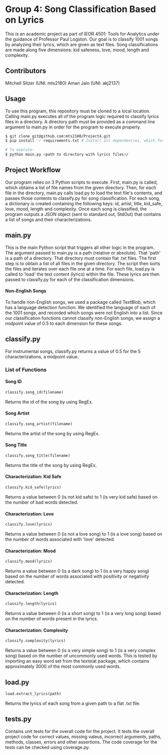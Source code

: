 # Group 4: Song Classification Based on Lyrics

This is an academic project as part of IEOR 4501: Tools for Analytics under the guidance of Professor Paul Logston. Our goal is to classify 1001 songs by analyzing their lyrics, which are given as text files. Song classifications are made along five dimensions: kid safeness, love, mood, length and complexity.

## Contributors

Mitchell Sitzer (UNI: mts2180)
Aman Jain (UNI: akj2137)

## Usage

To use this program, this repository must be cloned to a local location. Calling main.py executes all of the program logic required to classify lyrics files in a directory. A directory path must be provided as a command line argument to main.py in order for the program to execute properly.

```bash
$ git clone git@github.com:mts2180/Project4.git
$ pip install -r requirements.txt # Install all dependencies, which for this project, is only the textstat package

# To execute:
$ python main.py <path to directory with lyrics files>/
```

## Project Workflow

Our program relies on 3 Python scripts to execute. First, main.py is called, which obtains a list of file names from the given directory. Then, for each file in the directory, main.py calls load.py to load the text file's contents, and passes those contents to classify.py for song classification. For each song, a dictionary is created containing the following keys: id, artist, title, kid_safe, love, mood, length and complexity. Once each song is classified, the program outputs a JSON object (sent to standard out, StdOut) that contains a list of songs and their characterizations.

## main.py

This is the main Python script that triggers all other logic in the program. The argument passed to main.py is a path (relative or absolute). That 'path' is a path of a directory. That directory must contain flat .txt files. The first step is to obtain a list of all files in the given directory. The script then sorts the files and iterates over each file one at a time. For each file, load.py is called to 'load' the text content (lyrics) within the file. These lyrics are then passed to classify.py for each of the classification dimensions.

#### Non-English Songs

To handle non-English songs, we used a package called TextBlob, which has a language detection function. We identified the language of each of the 1001 songs, and recorded which songs were not English into a list. Since our classification functions cannot classify non-English songs, we assign a midpoint value of 0.5 to each dimension for these songs.

## classify.py

For instrumental songs, classify.py returns a value of 0.5 for the 5 characterizations, a midpoint value.

### List of Functions

#### Song ID

```python
classify.song_id(filename)
```

Returns the id of the song by using RegEx.

#### Song Artist

```python
classify.song_artist(filename)
```

Returns the artist of the song by using RegEx.

#### Song Title

```python
classify.song_title(filename)
```

Returns the title of the song by using RegEx.

#### Characterization: Kid Safe

```python
classify.kid_safe(lyrics)
```

Returns a value between 0 (is not kid safe) to 1 (is very kid safe) based on the number of bad words detected.

#### Characterization: Love

```python
classify.love(lyrics)
```

Returns a value between 0 (is not a love song) to 1 (is a love song) based on the number of words associated with 'love' detected.

#### Characterization: Mood

```python
classify.mood(lyrics)
```

Returns a value between 0 (is a dark song) to 1 (is a very happy song) based on the number of words associated with positivity or negativity detected.

#### Characterization: Length

```python
classify.length(lyrics)
```

Returns a value between 0 (is a short song) to 1 (is a very long song) based on the number of words present in the lyrics.

#### Characterization: Complexity

```python
classify.complexity(lyrics)
```

Returns a value between 0 (is a very simple song) to 1 (is a very complex song) based on the number of uncommonly used words. This is tested by importing an easy word set from the textstat package, which contains approximately 3000 of the most commonly used words.

## load.py

```python
load.extract_lyrics(path)
```

Returns the lyrics of each song from a given path to a flat .txt file.

## tests.py

Contains unit tests for the overall code for the project. It tests the overall project code for correct values, missing valeus, incorrect arguments, paths, methods, classes, errors and other assertions. The code coverage for the tests can be checked using coverage.py.